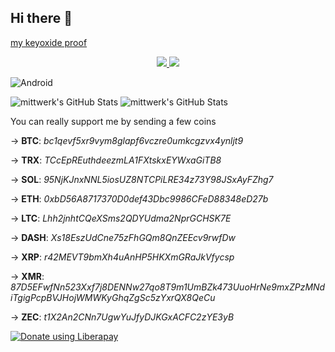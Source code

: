 ## Hi there 👋

<!--
**mittwerk/mittwerk** is a ✨ _special_ ✨ repository because its `README.md` (this file) appears on your GitHub profile.

Here are some ideas to get you started:

- 🔭 I’m currently working on ...
- 🌱 I’m currently learning ...
- 👯 I’m looking to collaborate on ...
- 🤔 I’m looking for help with ...
- 💬 Ask me about ...
- 📫 How to reach me: ...
- 😄 Pronouns: ...
- ⚡ Fun fact: ...
-->
[my keyoxide proof](https://keyoxide.org/1E574F16D4E3A16AACEFC389E069660E3E4892CF)
<p align="center">
  <a href="https://skillicons.dev">
    <img src="https://skillicons.dev/icons?i=androidstudio,firebase,gradle,kotlin,linkedin,linux,debian,rust,stackoverflow,tensorflow,supabase,graphql" />
        <img src="https://design.keyoxide.org/keyoxide/logos/keyoxide_blue.circle.1x.png">
  </a>
</p>

 
![Android](https://img.shields.io/badge/Android-05150C?style=flat-square&logo=android)

<img src="https://github-readme-stats.vercel.app/api?username=mittwerk&theme=gruvbox&show_icons=true&hide_border=true&count_private=true" alt="mittwerk's GitHub Stats" />

<img src="https://github-readme-stats.vercel.app/api/top-langs/?username=mittwerk&theme=gruvbox&show_icons=true&hide_border=true&layout=compact" alt="mittwerk's GitHub Stats" />

You can really support me by sending a few coins

→ **BTC**: _bc1qevf5xr9vym8glapf6vczre0umkcgzvx4ynljt9_

→ **TRX**: _TCcEpREuthdeezmLA1FXtskxEYWxaGiTB8_

→ **SOL**: _95NjKJnxNNL5iosUZ8NTCPiLRE34z73Y98JSxAyFZhg7_

→ **ETH**: _0xbD56A8717370D0def43Dbc9986CFeD88348eD27b_

→ **LTC**: _Lhh2jnhtCQeXSms2QDYUdma2NprGCHSK7E_

→ **DASH**: _Xs18EszUdCne75zFhGQm8QnZEEcv9rwfDw_

→ **XRP**: _r42MEVT9bmXh4uAnHP5HKXmGRaJkVfycsp_

→ **XMR**: _87D5EFwfNn523Xxf7j8DENNw27qo8T9m1UmBZk473UuoHrNe9mxZPzMNdiTgigPcpBVJHojWMWKyGhqZgSc5zYxrQX8QeCu_

→ **ZEC**: _t1X2An2CNn7UgwYuJfyDJKGxACFC2zYE3yB_

<noscript><a href="https://liberapay.com/mittwerk/donate"><img alt="Donate using Liberapay" src="https://liberapay.com/assets/widgets/donate.svg"></a></noscript>
